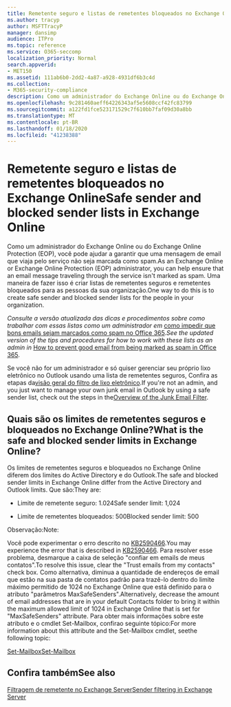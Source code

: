 ```yaml
---
title: Remetente seguro e listas de remetentes bloqueados no Exchange Online
ms.author: tracyp
author: MSFTTracyP
manager: dansimp
audience: ITPro
ms.topic: reference
ms.service: O365-seccomp
localization_priority: Normal
search.appverid:
- MET150
ms.assetid: 111ab6b0-2dd2-4a87-a928-4931df6b3c4d
ms.collection:
- M365-security-compliance
description: Como um administrador do Exchange Online ou do Exchange Online Protection (EOP), você pode ajudar a garantir que uma mensagem de email que viaja pelo serviço não seja marcada como spam. Uma maneira de fazer isso é criar listas de remetentes seguros e remetentes bloqueados para as pessoas da sua organização.
ms.openlocfilehash: 9c281460aeff64226343af5e5608ccf42fc83799
ms.sourcegitcommit: a122fd1fce523171529c7f610bb7faf09d30a8bb
ms.translationtype: MT
ms.contentlocale: pt-BR
ms.lasthandoff: 01/18/2020
ms.locfileid: "41238388"
---
```

# <a name="safe-sender-and-blocked-sender-lists-in-exchange-online"></a><span data-ttu-id="e1e7a-104">Remetente seguro e listas de remetentes bloqueados no Exchange Online</span><span class="sxs-lookup"><span data-stu-id="e1e7a-104">Safe sender and blocked sender lists in Exchange Online</span></span>

<span data-ttu-id="e1e7a-105">Como um administrador do Exchange Online ou do Exchange Online Protection (EOP), você pode ajudar a garantir que uma mensagem de email que viaja pelo serviço não seja marcada como spam.</span><span class="sxs-lookup"><span data-stu-id="e1e7a-105">As an Exchange Online or Exchange Online Protection (EOP) administrator, you can help ensure that an email message traveling through the service isn't marked as spam.</span></span> <span data-ttu-id="e1e7a-106">Uma maneira de fazer isso é criar listas de remetentes seguros e remetentes bloqueados para as pessoas da sua organização.</span><span class="sxs-lookup"><span data-stu-id="e1e7a-106">One way to do this is to create safe sender and blocked sender lists for the people in your organization.</span></span>

<span data-ttu-id="e1e7a-107">*Consulte a versão atualizada das dicas e procedimentos sobre como trabalhar com essas listas como um administrador em* [como impedir que bons emails sejam marcados como spam no Office 365](prevent-email-from-being-marked-as-spam.md).</span><span class="sxs-lookup"><span data-stu-id="e1e7a-107">*See the updated version of the tips and procedures for how to work with these lists as an admin in* [How to prevent good email from being marked as spam in Office 365](prevent-email-from-being-marked-as-spam.md).</span></span>

<span data-ttu-id="e1e7a-108">Se você não for um administrador e só quiser gerenciar seu próprio lixo eletrônico no Outlook usando uma lista de remetentes seguros, Confira as etapas da[visão geral do filtro de lixo eletrônico](https://support.office.com/article/5ae3ea8e-cf41-4fa0-b02a-3b96e21de089).</span><span class="sxs-lookup"><span data-stu-id="e1e7a-108">If you're not an admin, and you just want to manage your own junk email in Outlook by using a safe sender list, check out the steps in the[Overview of the Junk Email Filter](https://support.office.com/article/5ae3ea8e-cf41-4fa0-b02a-3b96e21de089).</span></span>

## <a name="what-is-the-safe-and-blocked-sender-limits-in-exchange-online"></a><span data-ttu-id="e1e7a-109">Quais são os limites de remetentes seguros e bloqueados no Exchange Online?</span><span class="sxs-lookup"><span data-stu-id="e1e7a-109">What is the safe and blocked sender limits in Exchange Online?</span></span>

<span data-ttu-id="e1e7a-110">Os limites de remetentes seguros e bloqueados no Exchange Online diferem dos limites do Active Directory e do Outlook.</span><span class="sxs-lookup"><span data-stu-id="e1e7a-110">The safe and blocked sender limits in Exchange Online differ from the Active Directory and Outlook limits.</span></span> <span data-ttu-id="e1e7a-111">Que são:</span><span class="sxs-lookup"><span data-stu-id="e1e7a-111">They are:</span></span>

- <span data-ttu-id="e1e7a-112">Limite de remetente seguro: 1.024</span><span class="sxs-lookup"><span data-stu-id="e1e7a-112">Safe sender limit: 1,024</span></span>

- <span data-ttu-id="e1e7a-113">Limite de remetentes bloqueados: 500</span><span class="sxs-lookup"><span data-stu-id="e1e7a-113">Blocked sender limit: 500</span></span>

<span data-ttu-id="e1e7a-114">Observação:</span><span class="sxs-lookup"><span data-stu-id="e1e7a-114">Note:</span></span>

<span data-ttu-id="e1e7a-115">Você pode experimentar o erro descrito no [KB2590466](https://support.microsoft.com/help/2590466/you-receive-the-error-junk-e-mail-validation-error-in-outlook-web-app).</span><span class="sxs-lookup"><span data-stu-id="e1e7a-115">You may experience the error that is described in [KB2590466](https://support.microsoft.com/help/2590466/you-receive-the-error-junk-e-mail-validation-error-in-outlook-web-app).</span></span> <span data-ttu-id="e1e7a-116">Para resolver esse problema, desmarque a caixa de seleção "confiar em emails de meus contatos".</span><span class="sxs-lookup"><span data-stu-id="e1e7a-116">To resolve this issue, clear the "Trust emails from my contacts" check box.</span></span> <span data-ttu-id="e1e7a-117">Como alternativa, diminua a quantidade de endereços de email que estão na sua pasta de contatos padrão para trazê-lo dentro do limite máximo permitido de 1024 no Exchange Online que está definido para o atributo "parâmetros MaxSafeSenders".</span><span class="sxs-lookup"><span data-stu-id="e1e7a-117">Alternatively, decrease the amount of email addresses that are in your default Contacts folder to bring it within the maximum allowed limit of 1024 in Exchange Online that is set for "MaxSafeSenders" attribute.</span></span> <span data-ttu-id="e1e7a-118">Para obter mais informações sobre este atributo e o cmdlet Set-Mailbox, confirao seguinte tópico:</span><span class="sxs-lookup"><span data-stu-id="e1e7a-118">For more information about this attribute and the Set-Mailbox cmdlet, seethe following topic:</span></span>

[<span data-ttu-id="e1e7a-119">Set-Mailbox</span><span class="sxs-lookup"><span data-stu-id="e1e7a-119">Set-Mailbox</span></span>](https://docs.microsoft.com/powershell/module/exchange/mailboxes/Set-Mailbox)

## <a name="see-also"></a><span data-ttu-id="e1e7a-120">Confira também</span><span class="sxs-lookup"><span data-stu-id="e1e7a-120">See also</span></span>

[<span data-ttu-id="e1e7a-121">Filtragem de remetente no Exchange Server</span><span class="sxs-lookup"><span data-stu-id="e1e7a-121">Sender filtering in Exchange Server</span></span>](https://docs.microsoft.com/exchange/antispam-and-antimalware/antispam-protection/sender-filtering)
